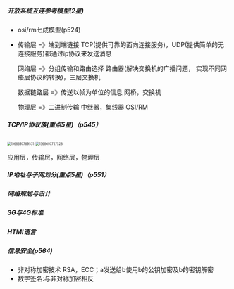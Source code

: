 ##### 开放系统互连参考模型(2星) 

- osi/rm七成模型(p524)

- 传输层 =》端到端链接 TCP(提供可靠的面向连接服务)，UDP(提供简单的无连接服务)都通过ip协议来发送消息

  网络层 =》分组传输和路由选择 路由器(解决交换机的广播问题， 实现不同网络层协议的转换)，三层交换机

  数据链路层 =》传送以帧为单位的信息 网桥，交换机

  物理层 =》二进制传输  中继器，集线器 OSI/RM

##### TCP/IP协议族(重点5星)（p545）

<img src="C:\Users\冉季伟\AppData\Roaming\Typora\typora-user-images\1568697789531.png" alt="1568697789531" style="zoom:50%;" />

<img src="C:\Users\冉季伟\AppData\Roaming\Typora\typora-user-images\1568697727528.png" alt="1568697727528" style="zoom:50%;" />

应用层，传输层，网络层，物理层

##### IP地址与子网划分(重点5星)（p551）



##### 网络规划与设计

##### 3G与4G标准

##### HTMl语言

##### 信息安全(p564)

- 非对称加密技术 RSA，ECC；a发送给b使用b的公钥加密及b的密钥解密
- 数字签名:与非对称加密相反

